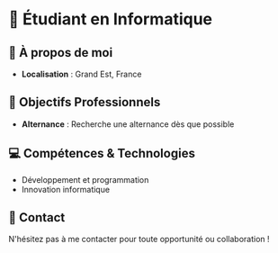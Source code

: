 # 🚀 Étudiant en Informatique


## 📍 À propos de moi
- **Localisation** : Grand Est, France


## 🎯 Objectifs Professionnels
- **Alternance** : Recherche une alternance dès que possible


## 💻 Compétences & Technologies
- Développement et programmation
- Innovation informatique


## 🤝 Contact
N'hésitez pas à me contacter pour toute opportunité ou collaboration !


